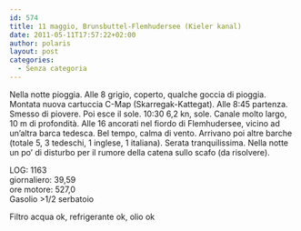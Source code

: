 ```yaml
---
id: 574
title: 11 maggio, Brunsbuttel-Flemhudersee (Kieler kanal)
date: 2011-05-11T17:57:22+02:00
author: polaris
layout: post
categories:
  - Senza categoria
---
```

Nella notte pioggia. Alle 8 grigio, coperto, qualche goccia di pioggia. Montata nuova cartuccia C-Map (Skarregak-Kattegat). Alle 8:45 partenza. Smesso di piovere. Poi esce il sole. 10:30 6,2 kn, sole. Canale molto largo, 10 m di profondità. Alle 16 ancorati nel fiordo di Flemhudersee, vicino ad un&#8217;altra barca tedesca. Bel tempo, calma di vento. Arrivano poi altre barche (totale 5, 3 tedeschi, 1 inglese, 1 italiana). Serata tranquilissima. Nella notte un po&#8217; di disturbo per il rumore della catena sullo scafo (da risolvere).

LOG: 1163  
giornaliero: 39,59  
ore motore: 527,0  
Gasolio >1/2 serbatoio

Filtro acqua ok, refrigerante ok, olio ok